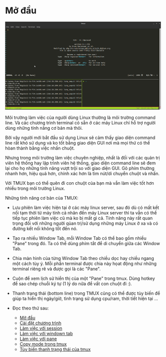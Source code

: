 # Mở đầu 

![alt tag](https://github.com/kuonvu/su_dung_tmux/blob/master/tmux.png)

Môi trường làm việc của người dùng Linux thường là môi trường command line.
Và các chương trình terminal có sẵn ở các máy Linux chỉ hỗ trợ người dùng những tính năng cơ bản mà thôi.

Bởi vậy người mới bắt đầu sử dụng Linux sẽ cảm thấy giao diện command line rất khó sử dụng và ko
tốt bằng giao diện GUI nơi mà mọi thứ có thể hòan thành bằng việc nhấn chuột.

Nhưng trong môi trường làm việc chuyên nghiệp, nhất là đối với các quản trị viên hệ thống hay lập
trình viên hệ thống, giao diện command line sẽ đem lại cho họ những tính năng vượt trội so với
giao diện GUI.
Gõ phím thường nhanh hơn, hiệu quả hơn, chính xác hơn là tìm nút/di chuyển chuột và nhấn.

Với TMUX bạn có thể quên đi con chuột của bạn mà vẫn làm việc tốt hơn nhiều trong môi trường Linux.

Những tính năng cơ bản của TMUX:

* Lưu phiên làm việc hiện tại ở các máy linux server, sau đó dù có mất kết nối tạm thời từ máy tính
  cá nhân đến máy Linux server thì ta vẫn có thể tiếp tục phiên làm việc cũ mà ko bị mất gì cả.
  Tính năng này rất quan trọng đối với những người qủan trị/sử dụng những máy Linux ở xa và có
  đường kết nối không tốt đến nó.

* Tạo ra nhiều Window Tab, mỗi Window Tab có thể bao gồm nhiều "Pane" trong đó.
  Ta có thể dùng phím tắt để di chuyển giữa các Window Tab.

* Chia màn hình của từng Window Tab theo chiều dọc hay chiều ngang một cách tùy ý.
  Mỗi phần terminal được chia này họat động như những terminal riêng rẽ và được gọi là các "Pane".

* Cuộn để xem lịch sử hiển thị của một "Pane" trong tmux.
  Dùng hotkey để sao chép chuỗi ký tự (1 lý do nữa để vất con chuột đi :).

* Thanh trạng thái (bottom line) trong TMUX cũng có thể được tùy biến để giúp ta hiển thị ngày/giờ,
  tình trạng sử dụng cpu/ram, thời tiết hiện tại ... 

* Đọc theo thứ sau:
   + [Mở đầu](https://github.com/kuonvu/su_dung_tmux/blob/master/README.md)
   + [Cài đặt chương trình](https://github.com/kuonvu/su_dung_tmux/blob/master/1_cai_dat_va_bat_dau_su_dung.md)
   + [Làm việc với session](https://github.com/kuonvu/su_dung_tmux/blob/master/2_lam_viec_voi_session.md)
   + [Làm việc với windown tab](https://github.com/kuonvu/su_dung_tmux/blob/master/3_lam_viec_voi_windown_tab.md)
   + [Làm việc với pane](https://github.com/kuonvu/su_dung_tmux/blob/master/4_lam_viec_voi_pane.md)
   + [Copy mode trong tmux](https://github.com/kuonvu/su_dung_tmux/blob/master/5_copy_mode_trong_tmux.md)
   + [Tùy biến thanh trạng thái của tmux](https://github.com/kuonvu/su_dung_tmux/blob/master/6_tuy_bien_thanh_trang_thai_cua_tmux.md)

